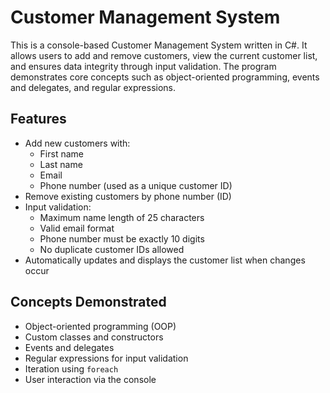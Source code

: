 # Customer Management System

This is a console-based Customer Management System written in C#. It allows users to add and remove customers, view the current customer list, and ensures data integrity through input validation. The program demonstrates core concepts such as object-oriented programming, events and delegates, and regular expressions.

## Features

- Add new customers with:
  - First name
  - Last name
  - Email
  - Phone number (used as a unique customer ID)
- Remove existing customers by phone number (ID)
- Input validation:
  - Maximum name length of 25 characters
  - Valid email format
  - Phone number must be exactly 10 digits
  - No duplicate customer IDs allowed
- Automatically updates and displays the customer list when changes occur

## Concepts Demonstrated

- Object-oriented programming (OOP)
- Custom classes and constructors
- Events and delegates
- Regular expressions for input validation
- Iteration using `foreach`
- User interaction via the console

